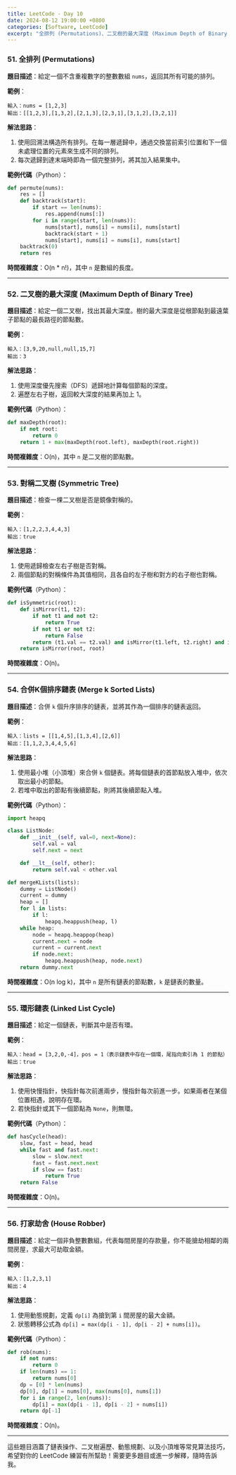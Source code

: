 ```yaml
---
title: LeetCode - Day 10
date: 2024-08-12 19:00:00 +0800
categories: [Software, LeetCode]
excerpt: "全排列 (Permutations)、二叉樹的最大深度 (Maximum Depth of Binary Tree)、對稱二叉樹 (Symmetric Tree)、合併K個排序鏈表 (Merge k Sorted Lists)、環形鏈表 (Linked List Cycle)、打家劫舍 (House Robber)"
---
```


### 51. **全排列 (Permutations)**
   **題目描述**：給定一個不含重複數字的整數數組 `nums`，返回其所有可能的排列。

   **範例**：
   ```
   輸入：nums = [1,2,3]
   輸出：[[1,2,3],[1,3,2],[2,1,3],[2,3,1],[3,1,2],[3,2,1]]
   ```

   **解法思路**：
   1. 使用回溯法構造所有排列。在每一層遞歸中，通過交換當前索引位置和下一個未處理位置的元素來生成不同的排列。
   2. 每次遞歸到達末端時即為一個完整排列，將其加入結果集中。

   **範例代碼**（Python）：
   ```python
   def permute(nums):
       res = []
       def backtrack(start):
           if start == len(nums):
               res.append(nums[:])
           for i in range(start, len(nums)):
               nums[start], nums[i] = nums[i], nums[start]
               backtrack(start + 1)
               nums[start], nums[i] = nums[i], nums[start]
       backtrack(0)
       return res
   ```

   **時間複雜度**：O(n * n!)，其中 `n` 是數組的長度。

---

### 52. **二叉樹的最大深度 (Maximum Depth of Binary Tree)**
   **題目描述**：給定一個二叉樹，找出其最大深度。樹的最大深度是從根節點到最遠葉子節點的最長路徑的節點數。

   **範例**：
   ```
   輸入：[3,9,20,null,null,15,7]
   輸出：3
   ```

   **解法思路**：
   1. 使用深度優先搜索（DFS）遞歸地計算每個節點的深度。
   2. 遍歷左右子樹，返回較大深度的結果再加上 1。

   **範例代碼**（Python）：
   ```python
   def maxDepth(root):
       if not root:
           return 0
       return 1 + max(maxDepth(root.left), maxDepth(root.right))
   ```

   **時間複雜度**：O(n)，其中 `n` 是二叉樹的節點數。

---

### 53. **對稱二叉樹 (Symmetric Tree)**
   **題目描述**：檢查一棵二叉樹是否是鏡像對稱的。

   **範例**：
   ```
   輸入：[1,2,2,3,4,4,3]
   輸出：true
   ```

   **解法思路**：
   1. 使用遞歸檢查左右子樹是否對稱。
   2. 兩個節點的對稱條件為其值相同，且各自的左子樹和對方的右子樹也對稱。

   **範例代碼**（Python）：
   ```python
   def isSymmetric(root):
       def isMirror(t1, t2):
           if not t1 and not t2:
               return True
           if not t1 or not t2:
               return False
           return (t1.val == t2.val) and isMirror(t1.left, t2.right) and isMirror(t1.right, t2.left)
       return isMirror(root, root)
   ```

   **時間複雜度**：O(n)。

---

### 54. **合併K個排序鏈表 (Merge k Sorted Lists)**
   **題目描述**：合併 `k` 個升序排序的鏈表，並將其作為一個排序的鏈表返回。

   **範例**：
   ```
   輸入：lists = [[1,4,5],[1,3,4],[2,6]]
   輸出：[1,1,2,3,4,4,5,6]
   ```

   **解法思路**：
   1. 使用最小堆（小頂堆）來合併 `k` 個鏈表。將每個鏈表的首節點放入堆中，依次取出最小的節點。
   2. 若堆中取出的節點有後續節點，則將其後續節點入堆。

   **範例代碼**（Python）：
   ```python
   import heapq

   class ListNode:
       def __init__(self, val=0, next=None):
           self.val = val
           self.next = next

       def __lt__(self, other):
           return self.val < other.val

   def mergeKLists(lists):
       dummy = ListNode()
       current = dummy
       heap = []
       for l in lists:
           if l:
               heapq.heappush(heap, l)
       while heap:
           node = heapq.heappop(heap)
           current.next = node
           current = current.next
           if node.next:
               heapq.heappush(heap, node.next)
       return dummy.next
   ```

   **時間複雜度**：O(n log k)，其中 `n` 是所有鏈表的節點數，`k` 是鏈表的數量。

---

### 55. **環形鏈表 (Linked List Cycle)**
   **題目描述**：給定一個鏈表，判斷其中是否有環。

   **範例**：
   ```
   輸入：head = [3,2,0,-4]，pos = 1（表示鏈表中存在一個環，尾指向索引為 1 的節點）
   輸出：true
   ```

   **解法思路**：
   1. 使用快慢指針，快指針每次前進兩步，慢指針每次前進一步。如果兩者在某個位置相遇，說明存在環。
   2. 若快指針或其下一個節點為 `None`，則無環。

   **範例代碼**（Python）：
   ```python
   def hasCycle(head):
       slow, fast = head, head
       while fast and fast.next:
           slow = slow.next
           fast = fast.next.next
           if slow == fast:
               return True
       return False
   ```

   **時間複雜度**：O(n)。

---

### 56. **打家劫舍 (House Robber)**
   **題目描述**：給定一個非負整數數組，代表每間房屋的存款量，你不能搶劫相鄰的兩間房屋，求最大可劫取金額。

   **範例**：
   ```
   輸入：[1,2,3,1]
   輸出：4
   ```

   **解法思路**：
   1. 使用動態規劃，定義 `dp[i]` 為搶到第 `i` 間房屋的最大金額。
   2. 狀態轉移公式為 `dp[i] = max(dp[i - 1], dp[i - 2] + nums[i])`。

   **範例代碼**（Python）：
   ```python
   def rob(nums):
       if not nums:
           return 0
       if len(nums) == 1:
           return nums[0]
       dp = [0] * len(nums)
       dp[0], dp[1] = nums[0], max(nums[0], nums[1])
       for i in range(2, len(nums)):
           dp[i] = max(dp[i - 1], dp[i - 2] + nums[i])
       return dp[-1]
   ```

   **時間複雜度**：O(n)。

---

這些題目涵蓋了鏈表操作、二叉樹遍歷、動態規劃、以及小頂堆等常見算法技巧，希望對你的 LeetCode 練習有所幫助！需要更多題目或進一步解釋，隨時告訴我。
